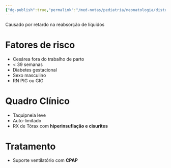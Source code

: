 ```yaml
---
{"dg-publish":true,"permalink":"/med-notas/pediatria/neonatologia/disturbios-respiratorios/taquipneia-transitoria-do-recem-nascido/"}
---
```


Causado por retardo na reabsorção de líquidos
# Fatores de risco
- Cesárea fora do trabalho de parto
- < 39 semanas
- Diabetes gestacional
- Sexo masculino
- RN PIG ou GIG

# Quadro Clínico
- Taquipneia leve
- Auto-limitado
- RX de Tórax com **hiperinsuflação e cisurites**

# Tratamento
- Suporte ventilatório com **CPAP**